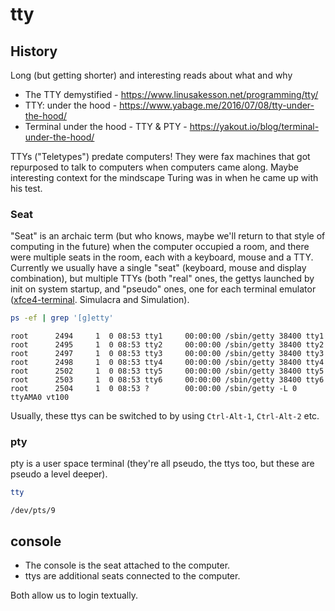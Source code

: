 # tty

## History

Long (but getting shorter) and interesting reads about what and why

* The TTY demystified - <https://www.linusakesson.net/programming/tty/>
* TTY: under the hood - <https://www.yabage.me/2016/07/08/tty-under-the-hood/>
* Terminal under the hood - TTY & PTY - <https://yakout.io/blog/terminal-under-the-hood/>

TTYs ("Teletypes") predate computers! They were fax machines that got repurposed
to talk to computers when computers came along. Maybe interesting context for
the mindscape Turing was in when he came up with his test.

### Seat

"Seat" is an archaic term (but who knows, maybe we'll return to that style of
computing in the future) when the computer occupied a room, and there were
multiple seats in the room, each with a keyboard, mouse and a TTY. Currently we
usually have a single "seat" (keyboard, mouse and display combination), but
multiple TTYs (both "real" ones, the gettys launched by init on system startup,
and "pseudo" ones, one for each terminal emulator
([xfce4-terminal](xterm). Simulacra and Simulation).

```sh
ps -ef | grep '[g]etty'
```
```
root      2494     1  0 08:53 tty1     00:00:00 /sbin/getty 38400 tty1
root      2495     1  0 08:53 tty2     00:00:00 /sbin/getty 38400 tty2
root      2497     1  0 08:53 tty3     00:00:00 /sbin/getty 38400 tty3
root      2498     1  0 08:53 tty4     00:00:00 /sbin/getty 38400 tty4
root      2502     1  0 08:53 tty5     00:00:00 /sbin/getty 38400 tty5
root      2503     1  0 08:53 tty6     00:00:00 /sbin/getty 38400 tty6
root      2504     1  0 08:53 ?        00:00:00 /sbin/getty -L 0 ttyAMA0 vt100
```

Usually, these ttys can be switched to by using `Ctrl-Alt-1`, `Ctrl-Alt-2` etc.

### pty

pty is a user space terminal (they're all pseudo, the ttys too, but these are
pseudo a level deeper).


```sh
tty
```
```
/dev/pts/9
```

## console

- The console is the seat attached to the computer.
- ttys are additional seats connected to the computer.

Both allow us to login textually.
